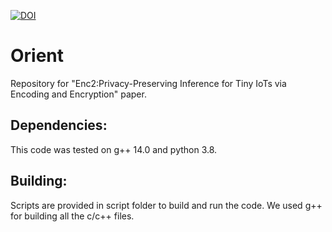 [![DOI](https://zenodo.org/badge/627544269.svg)](https://zenodo.org/badge/latestdoi/627544269)

# Orient
Repository for "Enc2:Privacy-Preserving Inference for Tiny IoTs via Encoding and Encryption" paper. 

## Dependencies:
This code was tested on g++ 14.0 and python 3.8. 

## Building:
Scripts are provided in script folder to build and run the code. We used g++ for building all the c/c++ files. 
